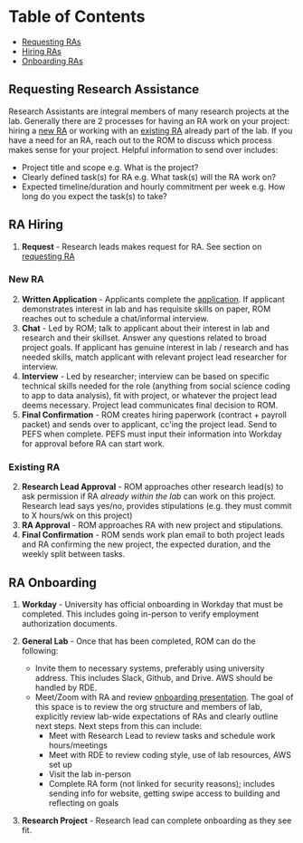 # Table of Contents
- [Requesting RAs](#requesting-research-assistance)
- [Hiring RAs](#ra-hiring)
- [Onboarding RAs](#ra-onboarding)

## Requesting Research Assistance
Research Assistants are integral members of many research projects at the lab. Generally there are 2 processes for having an RA work on your project: hiring a [new RA](#new-ra) or working with an [existing RA](#existing-ra) already part of the lab. If you have a need for an RA, reach out to the ROM to discuss which process makes sense for your project. Helpful information to send over includes:
- Project title and scope e.g. What is the project?
- Clearly defined task(s) for RA e.g. What task(s) will the RA work on? 
- Expected timeline/duration and hourly commitment per week e.g. How long do you expect the task(s) to take?  

## RA Hiring
1. **Request** - Research leads makes request for RA. See section on [requesting RA](requesting-research-assistance)

### New RA
2. **Written Application** - Applicants complete the [application](https://upenn.co1.qualtrics.com/jfe/form/SV_00AS9HoBXLrqWJ8). If applicant demonstrates interest in lab and has requisite skills on paper, ROM reaches out to schedule a chat/informal interview.
3. **Chat** - Led by ROM; talk to applicant about their interest in lab and research and their skillset. Answer any questions related to broad project goals. If applicant has genuine interest in lab / research and has needed skills, match applicant with relevant project lead researcher for interview.
4. **Interview** - Led by researcher; interview can be based on specific technical skills needed for the role (anything from social science coding to app to data analysis), fit with project, or whatever the project lead deems necessary. Project lead communicates final decision to ROM.
5. **Final Confirmation** - ROM creates hiring paperwork (contract + payroll packet) and sends over to applicant, cc'ing the project lead. Send to PEFS when complete. PEFS must input their information into Workday for approval before RA can start work.

### Existing RA
2. **Research Lead Approval** - ROM approaches other research lead(s) to ask permission if RA *already within the lab* can work on this project. Research lead says yes/no, provides stipulations (e.g. they must commit to X hours/wk on this project)
3. **RA Approval** - ROM approaches RA with new project and stipulations.
4. **Final Confirmation** - ROM sends work plan email to both project leads and RA confirming the new project, the expected duration, and the weekly split between tasks.


## RA Onboarding
1. **Workday** - University has official onboarding in Workday that must be completed. This includes going in-person to verify employment authorization documents. 

2. **General Lab** - Once that has been completed, ROM can do the following:
    - Invite them to necessary systems, preferably using university address. This includes Slack, Github, and Drive. AWS should be handled by RDE.
    - Meet/Zoom with RA and review [onboarding presentation](https://docs.google.com/presentation/d/1pZndxAERCmxl2aCPgXCvnMrBdYnasq5yx3cMXUe8808/edit#slide=id.p1). The goal of this space is to review the org structure and members of lab, explicitly review lab-wide expectations of RAs and clearly outline next steps. Next steps from this can include:
        - Meet with Research Lead to review tasks and schedule work hours/meetings
        - Meet with RDE to review coding style, use of lab resources, AWS set up
        - Visit the lab in-person
        - Complete RA form (not linked for security reasons); includes sending info for website, getting swipe access to building and reflecting on goals

3. **Research Project** - Research lead can complete onboarding as they see fit.